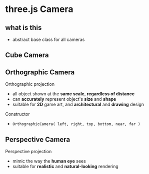# three.js Camera

## what is this

- abstract base class for all cameras

## Cube Camera

## Orthographic Camera

Orthographic projection

- all object shown at the **same scale**, **regardless of distance**
- can **accurately** represent object's **size** and **shape**
- suitable for **2D** game art, and **architectural** and **drawing** design

Constructor

- `OrthographicCamera( left, right, top, bottom, near, far )`

## Perspective Camera

Perspective projection

- mimic the way the **human eye** sees
- suitable for **realistic** and **natural-looking** rendering

